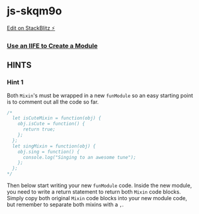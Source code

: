 # js-skqm9o

[Edit on StackBlitz ⚡️](https://stackblitz.com/edit/js-skqm9o)

### [Use an IIFE to Create a Module](https://www.freecodecamp.org/learn/javascript-algorithms-and-data-structures/object-oriented-programming/use-an-iife-to-create-a-module)

## HINTS
### Hint 1
Both `Mixin`'s must be wrapped in a new `funModule` so an easy starting point is to comment out all the code so far.
```js
/*
  let isCuteMixin = function(obj) {
    obj.isCute = function() {
      return true;
    };
  };
  let singMixin = function(obj) {
    obj.sing = function() {
      console.log("Singing to an awesome tune");
    };
  };
*/
```
Then below start writing your new `funModule` code.  Inside the new module, you need to write a return statement to return both `Mixin` code blocks.  Simply copy both original `Mixin` code blocks into your new module code, but remember to separate both mixins with a `,`.

